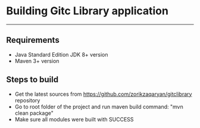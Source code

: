 # Building Gitc Library application
---

## Requirements

- Java Standard Edition JDK 8+ version
- Maven 3+ version

    
## Steps to build

- Get the latest sources from https://github.com/zorikzaqaryan/gitclibrary repository
- Go to root folder of the project and run maven build command: "mvn clean package"
- Make sure all modules were built with SUCCESS

